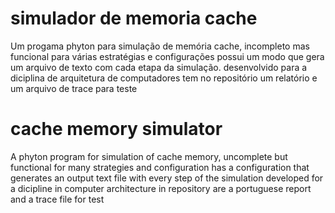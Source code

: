 # simulador de memoria cache
Um progama phyton para simulação de memória cache, incompleto mas funcional para várias estratégias e configurações
possui um modo que gera um arquivo de texto com cada etapa da simulação.
desenvolvido para a diciplina de arquitetura de computadores tem no repositório um relatório e um arquivo de trace para teste

# cache memory simulator
A phyton program for simulation of cache memory, uncomplete but functional for many strategies and configuration
has a configuration that generates an output text file with every step of the simulation
developed for a dicipline in computer architecture in repository are a portuguese report and a trace file for test

